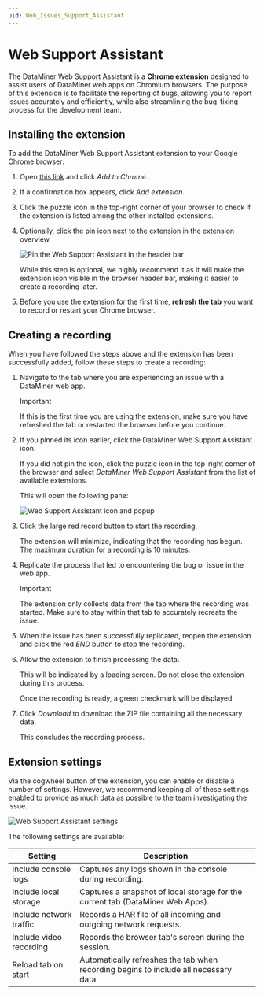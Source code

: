 ```yaml
---
uid: Web_Issues_Support_Assistant
---
```


# Web Support Assistant

The DataMiner Web Support Assistant is a **Chrome extension** designed to assist users of DataMiner web apps on Chromium browsers. The purpose of this extension is to facilitate the reporting of bugs, allowing you to report issues accurately and efficiently, while also streamlining the bug-fixing process for the development team.

## Installing the extension

To add the DataMiner Web Support Assistant extension to your Google Chrome browser:

1. Open [this link](https://chromewebstore.google.com/detail/dataminer-web-support-ass/nofmcbgpolhjblmafpfbffjnganhapge) and click *Add to Chrome*.

1. If a confirmation box appears, click *Add extension*.

1. Click the puzzle icon in the top-right corner of your browser to check if the extension is listed among the other installed extensions.

1. Optionally, click the pin icon next to the extension in the extension overview.

   ![Pin the Web Support Assistant in the header bar](~/user-guide/images/Web_Support_Assistant_pin.png)

   While this step is optional, we highly recommend it as it will make the extension icon visible in the browser header bar, making it easier to create a recording later.

1. Before you use the extension for the first time, **refresh the tab** you want to record or restart your Chrome browser.

## Creating a recording

When you have followed the steps above and the extension has been successfully added, follow these steps to create a recording:

1. Navigate to the tab where you are experiencing an issue with a DataMiner web app.

   > [!IMPORTANT]
   > If this is the first time you are using the extension, make sure you have refreshed the tab or restarted the browser before you continue.

1. If you pinned its icon earlier, click the DataMiner Web Support Assistant icon.

   If you did not pin the icon, click the puzzle icon in the top-right corner of the browser and select *DataMiner Web Support Assistant* from the list of available extensions.

   This will open the following pane:

   ![Web Support Assistant icon and popup](~/user-guide/images/Web_Support_Assistant_icon_popup.png)

1. Click the large red record button to start the recording.

   The extension will minimize, indicating that the recording has begun. The maximum duration for a recording is 10 minutes.

1. Replicate the process that led to encountering the bug or issue in the web app.

   > [!IMPORTANT]
   > The extension only collects data from the tab where the recording was started. Make sure to stay within that tab to accurately recreate the issue.

1. When the issue has been successfully replicated, reopen the extension and click the red *END* button to stop the recording.

1. Allow the extension to finish processing the data.

   This will be indicated by a loading screen. Do not close the extension during this process.

   Once the recording is ready, a green checkmark will be displayed.

1. Click *Download* to download the ZIP file containing all the necessary data.

   This concludes the recording process.

## Extension settings

Via the cogwheel button of the extension, you can enable or disable a number of settings. However, we recommend keeping all of these settings enabled to provide as much data as possible to the team investigating the issue.

![Web Support Assistant settings](~/user-guide/images/Web_Support_Assistant_icon_settings.png)

The following settings are available:

| Setting | Description |
|--|--|
| Include console logs    | Captures any logs shown in the console during recording. |
| Include local storage   | Captures a snapshot of local storage for the current tab (DataMiner Web Apps). |
| Include network traffic | Records a HAR file of all incoming and outgoing network requests. |
| Include video recording | Records the browser tab's screen during the session. |
| Reload tab on start     | Automatically refreshes the tab when recording begins to include all necessary data. |
